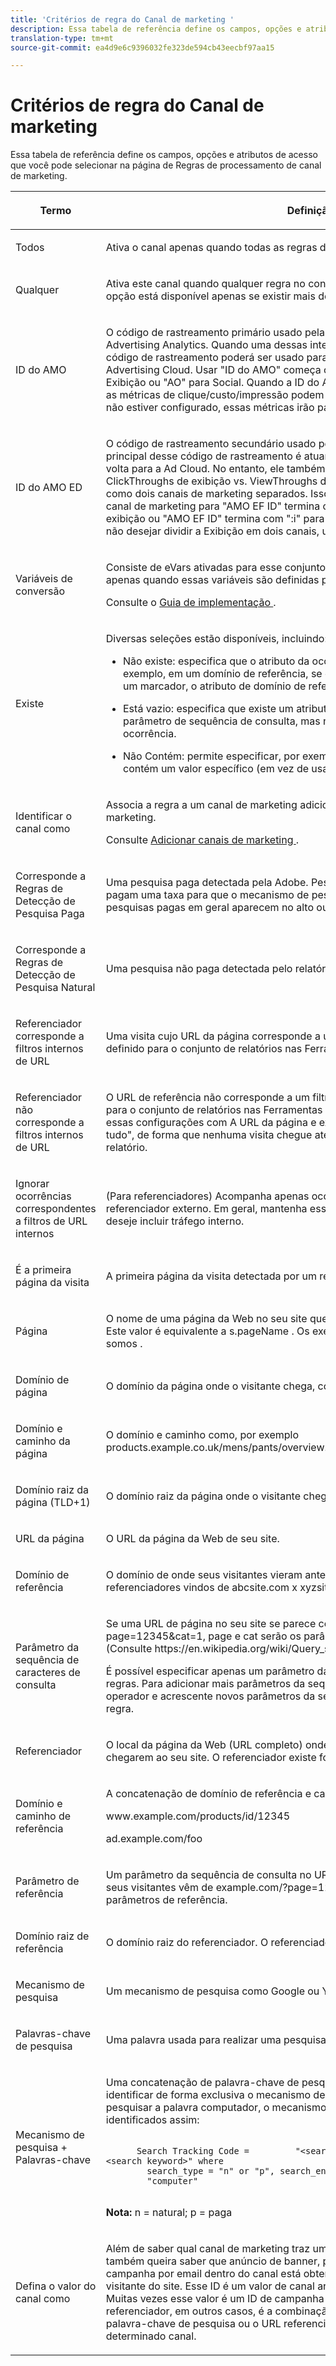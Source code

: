 ```yaml
---
title: 'Critérios de regra do Canal de marketing '
description: Essa tabela de referência define os campos, opções e atributos de acesso que você pode selecionar na página de Regras de processamento de canal de marketing.
translation-type: tm+mt
source-git-commit: ea4d9e6c9396032fe323de594cb43eecbf97aa15

---
```



# Critérios de regra do Canal de marketing

Essa tabela de referência define os campos, opções e atributos de acesso que você pode selecionar na página de Regras de processamento de canal de marketing.

<table id="table_C18A0F1C9E214EB585A29801BA2400F8"> 
 <thead> 
  <tr> 
   <th colname="col1" class="entry"> <p>Termo </p> </th> 
   <th colname="col2" class="entry"> <p>Definição </p> </th> 
  </tr> 
 </thead>
 <tbody> 
  <tr> 
   <td colname="col1"> <p>Todos </p> </td> 
   <td colname="col2"> <p>Ativa o canal apenas quando todas as regras da regra enumerada são verdadeiras. </p> </td> 
  </tr> 
  <tr> 
   <td colname="col1"> <p>Qualquer </p> </td> 
   <td colname="col2"> <p>Ativa este canal quando qualquer regra no conjunto de regras é verdadeira. Essa opção está disponível apenas se existir mais de uma regra na regra enumerada. </p> </td> 
  </tr>
  <tr> 
   <td colname="col1"> <p>ID do AMO </p> </td> 
   <td colname="col2"> <p>O código de rastreamento primário usado pelas integrações da Advertising Cloud e do Advertising Analytics. Quando uma dessas integrações estiver ativada, o prefixo do código de rastreamento poderá ser usado para identificar canais específicos da Advertising Cloud. Usar "ID do AMO" começa com "AL" para Pesquisa, "AC" para Exibição ou "AO" para Social. Quando a ID do AMO é usada em canais de marketing, as métricas de clique/custo/impressão podem ser atribuídas ao canal correto (quando não estiver configurado, essas métricas irão para Direto ou Nenhum). </p> </td> 
  </tr> 
  <tr> 
   <td colname="col1"> <p>ID do AMO ED </p> </td> 
   <td colname="col2"> <p>O código de rastreamento secundário usado pela Advertising Cloud. O objetivo principal desse código de rastreamento é atuar como a chave para enviar dados de volta para a Ad Cloud. No entanto, ele também pode ser usado para identificar ClickThroughs de exibição vs. ViewThroughs de exibição, se você desejar vê-los como dois canais de marketing separados. Isso pode ser feito definindo a lógica do canal de marketing para "AMO EF ID" termina com ":d" para ClickThroughs de exibição ou "AMO EF ID" termina com ":i" para ViewThroughs de exibição. Se você não desejar dividir a Exibição em dois canais, use a dimensão da ID do AMO. </p> </td> 
  </tr> 
  <tr> 
   <td colname="col1"> <p>Variáveis de conversão </p> </td> 
   <td colname="col2"> <p>Consiste de eVars ativadas para esse conjunto de ferramentas de relatório, e se aplica apenas quando essas variáveis são definidas por meio do código Adobe na página. </p> <p>Consulte o <a href="https://docs.adobe.com/content/help/en/analytics/implementation/home.html"  >Guia de implementação </a>. </p> </td> 
  </tr> 
  <tr> 
   <td colname="col1"> <p>Existe </p> </td> 
   <td colname="col2"> <p>Diversas seleções estão disponíveis, incluindo: </p> <p> 
     <ul id="ul_FE39B5F36235441FB757CC73CA2C4F51"> 
      <li id="li_6DC09918D69B443091AB94DB773D5189"> <p> <span class="uicontrol">Não existe</span>: especifica que o atributo da ocorrência não existe no pedido. Por exemplo, em um domínio de referência, se o usuário digitar um URL ou clicar em um marcador, o atributo de domínio de referência não existe. </p> </li> 
      <li id="li_3AB958F997974682824E85014CA266D6"> <p> <span class="uicontrol"> Está vazio</span>: especifica que existe um atributo de ocorrência, geralmente um eVar ou parâmetro de sequência de consulta, mas não há valor associado ao atributo de ocorrência. </p> </li> 
      <li id="li_25EDA39748D141BA8173CC4C41035ABA"> <p> <span class="uicontrol"> Não Contém:</span> permite especificar, por exemplo, que um domínio de referência não contém um valor específico (em vez de usar a seleção <span class="term">Contém</span>. </p> </li> 
     </ul> </p> </td> 
  </tr> 
  <tr> 
   <td colname="col1"> <p>Identificar o canal como </p> </td> 
   <td colname="col2"> <p>Associa a regra a um canal de marketing adicionado à página <span class="wintitle">Gerenciador de canal de marketing</span>. </p> <p>Consulte <a href="/help/components/c-marketing-channels/mark-channel-mgr/c-channels.md"   >Adicionar canais de marketing </a>. </p> </td> 
  </tr> 
  <tr> 
   <td colname="col1"> <p>Corresponde a Regras de Detecção de Pesquisa Paga </p> </td> 
   <td colname="col2"> <p>Uma pesquisa paga detectada pela Adobe. Pesquisas pagas são quando as empresas pagam uma taxa para que o mecanismo de pesquisa relacione seus sites. As pesquisas pagas em geral aparecem no alto ou à direita dos resultados da pesquisa. </p> </td> 
  </tr> 
  <tr> 
   <td colname="col1"> <p>Corresponde a Regras de Detecção de Pesquisa Natural </p> </td> 
   <td colname="col2"> <p>Uma pesquisa não paga detectada pelo relatório da Adobe. </p> </td> 
  </tr> 
  <tr> 
   <td colname="col1"> <p>Referenciador corresponde a filtros internos de URL </p> </td> 
   <td colname="col2"> <p> Uma visita cujo URL da página corresponde a um filtro de URL interno, conforme definido para o conjunto de relatórios nas Ferramentas de administração. </p> </td> 
  </tr> 
  <tr> 
   <td colname="col1"> <p>Referenciador não corresponde a filtros internos de URL </p> </td> 
   <td colname="col2"> <p>O URL de referência não corresponde a um filtro de URL interno, conforme definido para o conjunto de relatórios nas Ferramentas de administração. Você pode utilizar essas configurações com  A <span class="term"> URL da página </span> e <span class="term"> existe </span> para configurar uma regra "pega tudo", de forma que nenhuma visita chegue até a seção <a href="/help/components/c-marketing-channels/mc-faq/c-faq.md#no-channel-identified" >Nenhum canal identificado</a> do relatório. </p> </td> 
  </tr> 
  <tr> 
   <td colname="col1"> <p>Ignorar ocorrências correspondentes a filtros de URL internos </p> </td> 
   <td colname="col2"> <p>(Para referenciadores) Acompanha apenas ocorrências provenientes de sites com referenciador externo. Em geral, mantenha essa configuração ativada, a menos que deseje incluir tráfego interno. </p> </td> 
  </tr> 
  <tr> 
   <td colname="col1"> <p>É a primeira página da visita </p> </td> 
   <td colname="col2"> <p>A primeira página da visita detectada por um relatório Adobe. </p> </td> 
  </tr> 
  <tr> 
   <td colname="col1"> <p>Página </p> </td> 
   <td colname="col2"> <p>O nome de uma página da Web no seu site que foi marcada usando o Web beacon. Este valor é equivalente a <span class="varname"> s.pageName </span>. Os exemplos incluem <span class="varname"> Página inicial </span> e <span class="varname"> Quem somos </span>. </p> </td> 
  </tr> 
  <tr> 
   <td colname="col1"> <p>Domínio de página </p> </td> 
   <td colname="col2"> <p>O domínio da página onde o visitante chega, como <span class="filepath">products.example.co.uk </span>. </p> </td> 
  </tr> 
  <tr> 
   <td colname="col1"> <p>Domínio e caminho da página </p> </td> 
   <td colname="col2"> <p>O domínio e caminho como, por exemplo <span class="filepath">products.example.co.uk/mens/pants/overview.html</span>. </p> </td> 
  </tr> 
  <tr> 
   <td colname="col1"> <p>Domínio raiz da página (TLD+1) </p> </td> 
   <td colname="col2"> <p>O domínio raiz da página onde o visitante chega como, por exemplo, <span class="filepath">example.co.uk </span>. </p> </td> 
  </tr> 
  <tr> 
   <td colname="col1"> <p>URL da página </p> </td> 
   <td colname="col2"> <p>O URL da página da Web de seu site. </p> </td> 
  </tr> 
  <tr> 
   <td colname="col1"> <p>Domínio de referência </p> </td> 
   <td colname="col2"> <p>O domínio de onde seus visitantes vieram antes visitarem seu site, por exemplo, referenciadores vindos de <span class="filepath">abcsite.com</span> x <span class="filepath">xyzsite.com </span>. </p> </td> 
  </tr> 
  <tr> 
   <td colname="col1"> <p>Parâmetro da sequência de caracteres de consulta </p> </td> 
   <td colname="col2"> <p>Se uma URL de página no seu site se parece com <span class="filepath">https://example.com/?page=12345&amp;cat=1</span>, page e cat serão os parâmetros da sequência de consulta. (Consulte <span class="filepath">https://en.wikipedia.org/wiki/Query_string </span>.) </p> <p>É possível especificar apenas um parâmetro da sequência de consulta por conjunto de regras. Para adicionar mais parâmetros da sequência de consulta, use <span class="uicontrol">ANY</span> como operador e acrescente novos parâmetros da sequência de caracteres de consulta à regra. </p> </td> 
  </tr> 
  <tr> 
   <td colname="col1"> <p>Referenciador </p> </td> 
   <td colname="col2"> <p>O local da página da Web (URL completo) onde seus visitantes estavam antes de chegarem ao seu site. O referenciador existe fora do seu domínio definido. </p> </td> 
  </tr> 
  <tr> 
   <td colname="col1"> <p>Domínio e caminho de referência </p> </td> 
   <td colname="col2"> <p>A concatenação de domínio de referência e caminho de URL. São exemplos: </p> <p> <span class="filepath"> www.example.com/products/id/12345 </span> </p> <p> <span class="filepath"> ad.example.com/foo </span> </p> </td> 
  </tr> 
  <tr> 
   <td colname="col1"> <p>Parâmetro de referência </p> </td> 
   <td colname="col2"> <p>Um parâmetro da sequência de consulta no URL do referenciador. Por exemplo, se seus visitantes vêm de <span class="filepath">example.com/?page=12345&amp;cat=1</span>, page e cat são os parâmetros de referência. </p> </td> 
  </tr> 
  <tr> 
   <td colname="col1"> <p>Domínio raiz de referência </p> </td> 
   <td colname="col2"> <p>O domínio raiz do referenciador. O referenciador existe fora do seu domínio definido. </p> </td> 
  </tr> 
  <tr> 
   <td colname="col1"> <p>Mecanismo de pesquisa </p> </td> 
   <td colname="col2"> <p>Um mecanismo de pesquisa como Google ou Yahoo! que trouxe visitantes ao seu site. </p> </td> 
  </tr> 
  <tr> 
   <td colname="col1"> <p>Palavras-chave de pesquisa </p> </td> 
   <td colname="col2"> <p>Uma palavra usada para realizar uma pesquisa usando um mecanismo de pesquisa. </p> </td> 
  </tr> 
  <tr> 
   <td colname="col1"> <p>Mecanismo de pesquisa + Palavras-chave </p> </td> 
   <td colname="col2"> <p>Uma concatenação de palavra-chave de pesquisa e mecanismo de pesquisa para identificar de forma exclusiva o mecanismo de pesquisa. Por exemplo, se você pesquisar a palavra computador, o mecanismo de pesquisa e a palavra-chave serão identificados assim: </p> 
    <code>
      Search&nbsp;Tracking&nbsp;Code&nbsp;= &nbsp;&nbsp;&nbsp;&nbsp;&nbsp;&nbsp;&nbsp;&nbsp;"&lt;search_type&gt;:&lt;search&nbsp;engine&gt;:&lt;search&nbsp;keyword&gt;"&nbsp;where &nbsp;&nbsp;&nbsp;&nbsp;&nbsp;&nbsp;&nbsp;&nbsp;search_type&nbsp;=&nbsp;"n"&nbsp;or&nbsp;"p",&nbsp;search_engine&nbsp;=&nbsp;"Google",&nbsp;and&nbsp;search_keyword&nbsp;= &nbsp;&nbsp;&nbsp;&nbsp;&nbsp;&nbsp;&nbsp;&nbsp;"computer" 
    </code> <p><b>Nota:</b> n = natural; p = paga </p> </td> 
  </tr> 
  <tr> 
   <td colname="col1"> <p>Defina o valor do canal como </p> </td> 
   <td colname="col2"> <p>Além de saber qual canal de marketing traz um visitante ao seu site, talvez você também queira saber que anúncio de banner, palavra-chave de pesquisa ou campanha por email dentro do canal está obtendo crédito pela atividade de um visitante do site. Esse ID é um valor de canal armazenado juntamente com o canal. Muitas vezes esse valor é um ID de campanha integrado à página inicial ou ao URL referenciador, em outros casos, é a combinação do mecanismo de pesquisa com a palavra-chave de pesquisa ou o URL referenciador que identifica melhor o visitante de determinado canal. </p> </td> 
  </tr> 
 </tbody> 
</table>
